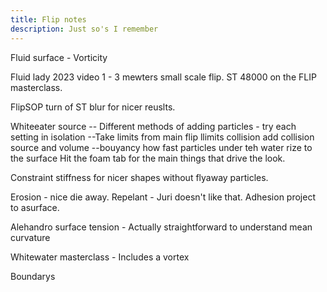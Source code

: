 ```yaml
---
title: Flip notes
description: Just so's I remember
---
```

Fluid surface - Vorticity

Fluid lady 2023 video 1 - 3 mewters small scale flip.
ST 48000 on the FLIP masterclass.

FlipSOP turn of ST blur for nicer reuslts.

Whiteeater source
-- Different methods of adding particles - try each setting in isolation
--Take limits from main flip
llimits collision add collision source and volume
--bouyancy how fast particles under teh water rize to the surface
Hit the foam tab for the main things that drive the look.

Constraint stiffness for nicer shapes without flyaway particles.

Erosion - nice die away.
Repelant - Juri doesn't like that.
Adhesion project to asurface.

Alehandro surface tension - Actually straightforward to understand
mean curvature

Whitewater masterclass - Includes a vortex

Boundarys